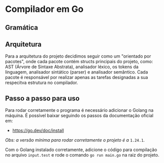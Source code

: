 # Compilador em Go

## Gramática

## Arquitetura

Para a arquitetura do projeto decidimos seguir como um "orientado por pacotes", onde cada pacote contém structs principais do projeto, como: AST (Árvore de Sintaxe Abstrata), analisador léxico, os tokens da linguagem, analisador sintático (parser) e analisador semântico.
Cada pacote é responsável por realizar apenas as tarefas designadas a sua respecitva estrutura no compilador. 

## Passo a passo para uso

Para rodar corretamente o programa é necessário adicionar o Golang na máquina. É possível baixar seguindo os passos da documentação oficial em:
- https://go.dev/doc/install

*Obs: a versão mínima para rodar corretamente o projeto é a* `1.24.1`.

Com o Golang instalado corretamente, adicione o código para compilação no arquivo `input.test` e rode o comando `go run main.go` na raiz do projeto.
